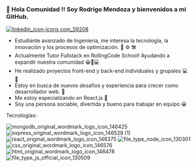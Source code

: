 

### 👋 Hola Comunidad !! Soy Rodrigo Mendoza y bienvenidos a mi GitHub.

 [![linkedin_icon-icons com_59208](https://user-images.githubusercontent.com/85702199/143494917-8a994de2-e249-40dd-8149-f40384f2f425.png)](https://www.linkedin.com/in/rodrigo-mendoza10/)

- Estudiante avanzado de Ingeniería, me interesa la tecnología, la innovación y los procesos de optimización. 🔧 ⚙️ 🛠️
- Actualmente Tutor Fullstack en RollingCode School! Ayudando a expandir nuestra comunidad 😀🚀💻
- He realizado proyectos front-end y back-end individuales y grupales 💻 💪
- Estoy en busca de nuevos desafios y experiencia para crecer como desarrollador web. 🚀
- Me estoy especializando en React.js 🌱
- Soy una persona sociable, divertida y bueno para trabajar en equipo 😀

Tecnologías:


![mongodb_original_wordmark_logo_icon_146425](https://user-images.githubusercontent.com/85702199/143496853-a6e78ecd-c493-4680-999d-739a1828ef36.png)    ![express_original_wordmark_logo_icon_146528 (1)](https://user-images.githubusercontent.com/85702199/143496826-68e812da-1874-4583-bd0a-f60e9b615ac0.png)   ![react_original_wordmark_logo_icon_146375](https://user-images.githubusercontent.com/85702199/143496397-3fdf2279-3998-43b8-9fdb-6f03c07e4f55.png)   ![file_type_node_icon_130301](https://user-images.githubusercontent.com/85702199/143496496-7cc6bb61-d8a6-4bfa-ba5e-8024b8c4fb84.png)   ![css_original_wordmark_logo_icon_146576](https://user-images.githubusercontent.com/85702199/143496956-befb97e0-4b73-4ff1-9fa8-4d6b99064521.png)   ![html_original_wordmark_logo_icon_146478](https://user-images.githubusercontent.com/85702199/143496947-2a16db16-76ad-4343-a301-67bbee51aaac.png)   ![file_type_js_official_icon_130509](https://user-images.githubusercontent.com/85702199/143497060-7f0068e5-03be-4708-a2d6-679ec879acd8.png)


